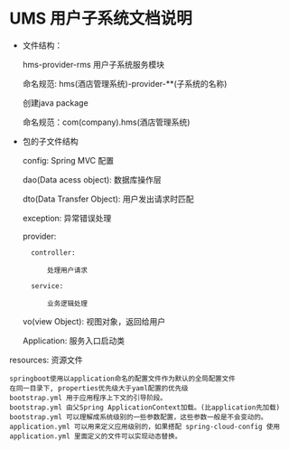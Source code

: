 # UMS 用户子系统文档说明

- 文件结构：

    hms-provider-rms 用户子系统服务模块

    命名规范: hms(酒店管理系统)-provider-**(子系统的名称)

    创建java package

    命名规范：com(company).hms(酒店管理系统)

- 包的子文件结构

    config:  Spring MVC 配置
    
    dao(Data acess object): 数据库操作层
    
    dto(Data Transfer Object): 用户发出请求时匹配
    
    exception: 异常错误处理
    
    provider: 
    
        controller:
        
            处理用户请求
        
        service:
        
            业务逻辑处理
    
    vo(view Object): 视图对象，返回给用户
    
    Application: 服务入口启动类
    
resources: 资源文件
    
    springboot使用以application命名的配置文件作为默认的全局配置文件
    在同一目录下, properties优先级大于yaml配置的优先级
    bootstrap.yml 用于应用程序上下文的引导阶段。
    bootstrap.yml 由父Spring ApplicationContext加载。(比application先加载)
    bootstrap.yml 可以理解成系统级别的一些参数配置，这些参数一般是不会变动的。
    application.yml 可以用来定义应用级别的，如果搭配 spring-cloud-config 使用 application.yml 里面定义的文件可以实现动态替换。



